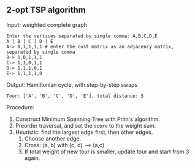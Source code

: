 ## 2-opt TSP algorithm 

Input: weighted complete graph 

```
Enter the vertices separated by single comma: A,B,C,D,E
A | B | C | D | E
A-> 0,1,1,1,1 # enter the cost matrix as an adjacency matrix, separated by single comma 
B-> 1,0,1,1,1
C-> 1,1,0,1,1
D-> 1,1,1,0,1
E-> 1,1,1,1,0
```

Output: Hamiltonian cycle, with step-by-step swaps 

```
Tour: ['A', 'B', 'C', 'D', 'E'], total distance: 5
```

Procedure:

1. Construct Minimum Spanning Tree with Prim's algorithm.
2. Preorder traversal, and set the `score` to the weight sum. 
3. Heuristic: find the largest edge first, then other edges. 
    1. Choose another edge. 
    2. Cross: (a, b) with (c, d) --> (a,c)
    3. If total weight of new tour is smaller, update tour and start from 3 again. 